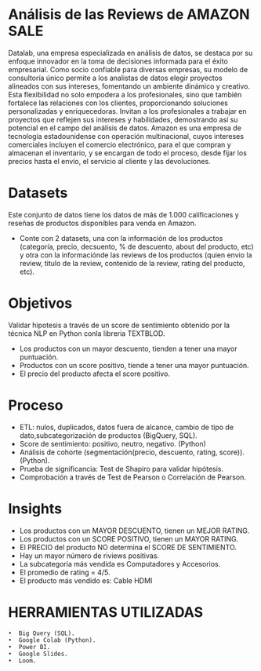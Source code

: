 # Análisis de las Reviews de AMAZON SALE

Datalab, una empresa especializada en análisis de datos, se destaca por su enfoque innovador en la toma de decisiones informada para el éxito empresarial. Como socio confiable para diversas empresas, su modelo de consultoría único permite a los analistas de datos elegir proyectos alineados con sus intereses, fomentando un ambiente dinámico y creativo. Esta flexibilidad no solo empodera a los profesionales, sino que también fortalece las relaciones con los clientes, proporcionando soluciones personalizadas y enriquecedoras. Invitan a los profesionales a trabajar en proyectos que reflejen sus intereses y habilidades, demostrando así su potencial en el campo del análisis de datos. 
Amazon es una empresa de tecnología estadounidense con operación multinacional, cuyos intereses comerciales incluyen el comercio electrónico, para el que compran y almacenan el inventario, y se encargan de todo el proceso, desde fijar los precios hasta el envío, el servicio al cliente y las devoluciones.

# Datasets

Este conjunto de datos tiene los datos de más de 1.000 calificaciones y reseñas de productos disponibles para venda en Amazon.
- Conte con 2 datasets, una con la información de los productos (categoría, precio, decsuento, % de descuento, about del producto, etc) y otra con la informaciónde las reviews de los productos (quien envio la review, titulo de la review, contenido de la review, rating del producto, etc).

# Objetivos

Validar hipotesis a través de un score de sentimiento obtenido por la técnica NLP en Python conla libreria TEXTBLOD.

- Los productos con un mayor descuento, tienden a tener una mayor puntuación.
- Productos con un score positivo, tiende a tener una mayor puntuación.
- El precio del producto afecta el score positivo.

# Proceso

- ETL: nulos, duplicados, datos fuera de alcance, cambio de tipo de dato,subcategorización de productos (BigQuery, SQL).
- Score de sentimiento: positivo, neutro, negativo. (Python)
- Análisis de cohorte (segmentación(precio, descuento, rating, score)). (Python).
- Prueba de significancia: Test de Shapiro para validar hipótesis.
- Comprobación a través de Test de Pearson o Correlación de Pearson.

# Insights

- Los productos con un MAYOR DESCUENTO, tienen un MEJOR RATING.
- Los productos con un SCORE POSITIVO, tienen un MAYOR RATING.
- El PRECIO del producto NO determina el SCORE DE SENTIMIENTO.
- Hay un mayor número de riviews positivas.
- La subcategoria más vendida es Computadores y Accesorios.
- El promedio de rating = 4/5.
- El producto más vendido es: Cable HDMI

# HERRAMIENTAS UTILIZADAS

    •  Big Query (SQL).
    •  Google Colab (Python).
    •  Power BI.
    •  Google Slides.
    •  Loom.
